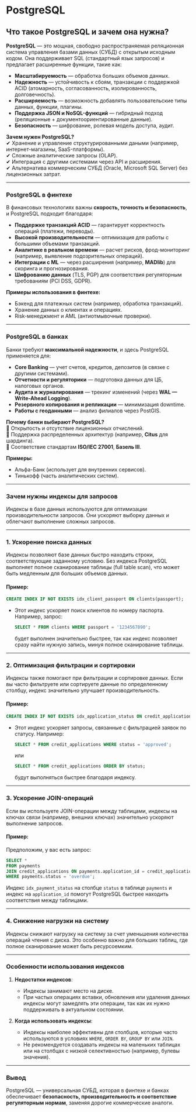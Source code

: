# PostgreSQL

## **Что такое PostgreSQL и зачем она нужна?**  

**PostgreSQL** — это мощная, свободно распространяемая реляционная система управления базами данных (СУБД) с открытым исходным кодом. Она поддерживает SQL (стандартный язык запросов) и предлагает расширенные функции, такие как:  
- **Масштабируемость** — обработка больших объемов данных.  
- **Надежность** — устойчивость к сбоям, транзакции с поддержкой ACID (атомарность, согласованность, изолированность, долговечность).  
- **Расширяемость** — возможность добавлять пользовательские типы данных, функции, плагины.  
- **Поддержка JSON и NoSQL-функций** — гибридный подход (реляционные + документоориентированные данные).  
- **Безопасность** — шифрование, ролевая модель доступа, аудит.  

**Зачем нужен PostgreSQL?**  
✔ Хранение и управление структурированными даными (например, интернет-магазины, SaaS-платформы).  
✔ Сложные аналитические запросы (OLAP).  
✔ Интеграция с другими системами через API и расширения.  
✔ Альтернатива коммерческим СУБД (Oracle, Microsoft SQL Server) без лицензионных затрат.  

---  

### **PostgreSQL в финтехе**  
В финансовых технологиях важны **скорость, точность и безопасность**, и PostgreSQL подходит благодаря:  
- **Поддержке транзакций ACID** — гарантирует корректность операций (платежи, переводы).  
- **Высокой производительности** — оптимизация для работы с большими объемами транзакций.  
- **Аналитике в реальном времени** — расчет рисков, фрод-мониторинг (например, выявление подозрительных операций).  
- **Интеграции с ML** — через расширения (например, **MADlib**) для скоринга и прогнозирования.  
- **Шифрованию данных** (TLS, PGP) для соответствия регуляторным требованиям (PCI DSS, GDPR).  

**Примеры использования в финтехе:**  
- Бэкенд для платежных систем (например, обработка транзакций).  
- Хранение данных о клиентах и операциях.  
- Risk-менеджмент и AML (антиотмывочные проверки).  

---  

### **PostgreSQL в банках**  
Банки требуют **максимальной надежности**, и здесь PostgreSQL применяется для:  
- **Core Banking** — учет счетов, кредитов, депозитов (в связке с другими системами).  
- **Отчетности и регуляторики** — подготовка данных для ЦБ, налоговых органов.  
- **Аудита и журналирования** — трекинг изменений (через **WAL — Write-Ahead Logging**).  
- **Резервного копирования и репликации** — минимизация downtime.  
- **Работы с геоданными** — анализ филиалов через PostGIS.  

**Почему банки выбирают PostgreSQL?**  
🔹 Открытость и отсутствие лицензионных отчислений.  
🔹 Поддержка распределенных архитектур (например, **Citus** для шардинга).  
🔹 Соответствие стандартам **ISO/IEC 27001**, **Базель III**.  

**Примеры:**  
- Альфа-Банк (использует для внутренних сервисов).  
- Тинькофф (часть аналитических систем).  

---

### **Зачем нужны индексы для запросов**  

Индексы в базе данных используются для оптимизации производительности запросов. Они ускоряют выборку данных и облегчают выполнение сложных запросов.

---

### **1. Ускорение поиска данных**
Индексы позволяют базе данных быстро находить строки, соответствующие заданному условию. Без индекса PostgreSQL выполняет полное сканирование таблицы (full table scan), что может быть медленным для больших объемов данных.

#### Пример:
```sql
CREATE INDEX IF NOT EXISTS idx_client_passport ON clients(passport);
```
- Этот индекс ускоряет поиск клиентов по номеру паспорта. Например, запрос:
  ```sql
  SELECT * FROM clients WHERE passport = '1234567890';
  ```
  будет выполнен значительно быстрее, так как индекс позволяет сразу найти нужную запись, минуя полное сканирование таблицы.

---

### **2. Оптимизация фильтрации и сортировки**
Индексы также помогают при фильтрации и сортировке данных. Если вы часто фильтруете или сортируете данные по определенному столбцу, индекс значительно улучшает производительность.

#### Пример:
```sql
CREATE INDEX IF NOT EXISTS idx_application_status ON credit_applications(status);
```
- Этот индекс ускоряет запросы, связанные с фильтрацией заявок по статусу. Например:
  ```sql
  SELECT * FROM credit_applications WHERE status = 'approved';
  ```
  или
  ```sql
  SELECT * FROM credit_applications ORDER BY status;
  ```
  будут выполняться быстрее благодаря индексу.

---

### **3. Ускорение JOIN-операций**
Если вы используете JOIN-операции между таблицами, индексы на ключах связи (например, внешних ключах) значительно ускоряют выполнение запросов.

#### Пример:
Предположим, у вас есть запрос:
```sql
SELECT * 
FROM payments 
JOIN credit_applications ON payments.application_id = credit_applications.application_id
WHERE payments.status = 'overdue';
```
Индекс `idx_payment_status` на столбце `status` в таблице `payments` и индекс на `application_id` помогут PostgreSQL быстрее находить соответствия между таблицами.

---

### **4. Снижение нагрузки на систему**
Индексы снижают нагрузку на систему за счет уменьшения количества операций чтения с диска. Это особенно важно для больших таблиц, где полное сканирование может быть ресурсоемким.

---

### **Особенности использования индексов**
1. **Недостатки индексов**:
   - Индексы занимают место на диске.
   - При частых операциях вставки, обновления или удаления данных индексы могут замедлять эти операции, так как их нужно поддерживать в актуальном состоянии.

2. **Когда использовать индексы**:
   - Индексы наиболее эффективны для столбцов, которые часто используются в условиях `WHERE`, `ORDER BY`, `GROUP BY` или `JOIN`.
   - Не рекомендуется создавать индексы на маленьких таблицах или на столбцах с низкой селективностью (например, булевы значения).

---  

### **Вывод**  
PostgreSQL — универсальная СУБД, которая в финтехе и банках обеспечивает **безопасность, производительность и соответствие регуляторным нормам**, заменяя дорогие коммерческие аналоги.
